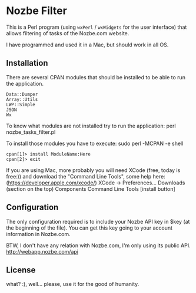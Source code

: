 Nozbe Filter
=============

This is a Perl program (using `wxPerl` / `wxWidgets` for the user interface) that allows 
filtering of tasks of the Nozbe.com website.

I have programmed and used it in a Mac, but should work in all OS.

Installation
-------------
There are several CPAN modules that should be installed to be able to run the application.

    Data::Dumper
    Array::Utils
    LWP::Simple
    JSON
    Wx 

To know what modules are not installed try to run the application:
    perl nozbe_tasks_filter.pl

To install those modules you have to execute:
    sudo perl -MCPAN -e shell

    cpan[1]> install ModuleName:Here
    cpan[2]> exit

If you are using Mac, more probably you will need XCode (free, today is free:)) and 
download the "Command Line Tools", some help here:
(https://developer.apple.com/xcode/)
 XCode -> Preferences...
 Downloads (section on the top)
 Components
 Command Line Tools [install button]


Configuration
-------------

The only configuration required is to include your Nozbe API key in $key (at the 
beginning of the file). You can get this key going to your account information in 
Nozbe.com.

BTW, I don't have any relation with Nozbe.com, I'm only using its public API.
http://webapp.nozbe.com/api


License
-------
what? :), well... please, use it for the good of humanity.

